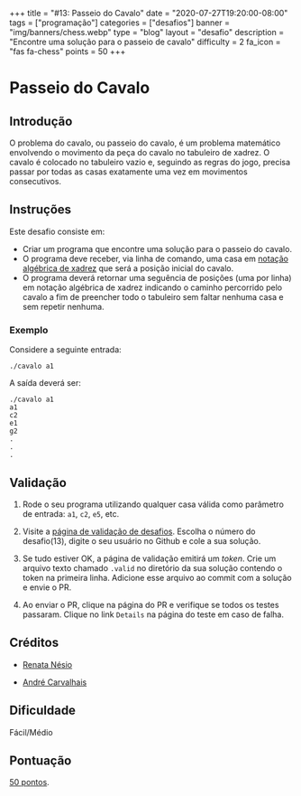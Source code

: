 +++
title = "#13: Passeio do Cavalo"
date = "2020-07-27T19:20:00-08:00"
tags = ["programação"]
categories = ["desafios"]
banner = "img/banners/chess.webp"
type = "blog"
layout = "desafio"
description = "Encontre uma solução para o passeio de cavalo"
difficulty = 2
fa_icon = "fas fa-chess"
points = 50 
+++

# Passeio do Cavalo

## Introdução

O problema do cavalo, ou passeio do cavalo, é um problema matemático envolvendo o movimento da peça do cavalo no tabuleiro de xadrez. O cavalo é colocado no tabuleiro vazio e, seguindo as regras do jogo, precisa passar por todas as casas exatamente uma vez em movimentos consecutivos.

## Instruções

Este desafio consiste em:

* Criar um programa que encontre uma solução para o passeio do cavalo.
* O programa deve receber, via linha de comando, uma casa em [notação algébrica de xadrez](https://pt.wikipedia.org/wiki/Nota%C3%A7%C3%A3o_alg%C3%A9brica_de_xadrez#Nota%C3%A7%C3%A3o_para_as_jogadas) que será a posição inicial do cavalo.
* O programa deverá retornar uma seguência de posições (uma por linha) em notação algébrica de xadrez indicando o caminho percorrido pelo cavalo a fim de preencher todo o tabuleiro sem faltar nenhuma casa e sem repetir nenhuma.

### Exemplo

Considere a seguinte entrada:

```
./cavalo a1
```

A saída deverá ser:

```
./cavalo a1
a1
c2
e1
g2
.
.
.
```

## Validação

1. Rode o seu programa utilizando qualquer casa válida como parâmetro de entrada: `a1`, `c2`, `e5`, etc.

1. Visite a [página de validação de desafios](https://osprogramadores.com/v). Escolha o número do desafio(13), digite o seu usuário no Github e cole a sua solução.

1. Se tudo estiver OK, a página de validação emitirá um _token_. Crie um arquivo texto chamado `.valid` no diretório da sua solução contendo o token na primeira linha. Adicione esse arquivo ao commit com a solução e envie o PR.

1. Ao enviar o PR, clique na página do PR e verifique se todos os testes passaram. Clique no link `Details` na página do teste em caso de falha.
 
## Créditos

* [Renata Nésio](https://github.com/renatanesio)

* [André Carvalhais](https://github.com/carvalhais)

## Dificuldade

Fácil/Médio

## Pontuação

[50 pontos](https://osprogramadores.com/scores).
